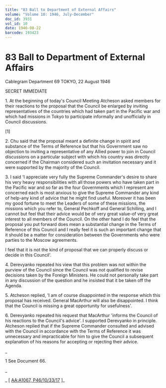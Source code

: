 ```yaml
---
title: "83 Ball to Department of External Affairs"
volume: "Volume 10: 1946, July-December"
doc_id: 3931
vol_id: 10
date: 1946-08-22
barcode: 193423
---
```


# 83 Ball to Department of External Affairs

Cablegram Department 69 TOKYO, 22 August 1946

SECRET IMMEDIATE

1\. At the beginning of today's Council Meeting Atcheson asked members for their reactions to the proposal that the Council be enlarged by inviting representatives of the countries which had taken part in the Pacific war and which had missions in Tokyo to participate informally and unofficially in Council discussions.

[1]

2\. Chu said that the proposal meant a definite change in spirit and substance of the Terms of Reference but that his Government saw no objection to inviting a representative of any Allied power to join in Council discussions on a particular subject with which his country was directly concerned if the Chairman considered such an invitation necessary and it were supported by the majority of the Council.

3\. I said 'I appreciate very fully the Supreme Commander's desire to share his very heavy responsibilities with all those powers who have taken part in the Pacific war and so far as the four Governments which I represent are concerned each is most anxious to give the Supreme Commander any kind of help-any kind of advice that he might find useful. Moreover it has been my good fortune to meet the Leaders of some of these missions, the missions which you refer to, General Pechkoff and General Schilling, and I cannot but feel that their advice would be of very great value-of very great interest to all members of the Council. On the other hand I do feel that the proposal you put forward does mean a substantial change in the Terms of Reference of this Council and I really feel it is such an important change that it should be a matter for consideration between the Governments who were parties to the Moscow agreements.

I feel that it is not the kind of proposal that we can properly discuss or decide in this Council'.

4\. Derevyanko repeated his view that this problem was not within the purview of the Council since the Council was not qualified to revise decisions taken by the Foreign Ministers. He could not personally take part in any discussion of the question and he insisted that it be taken off the Agenda.

5\. Atcheson replied, 'I am of course disappointed in the response which this proposal has received. General MacArthur will also be disappointed. I think that the Council is missing a great opportunity for usefulness'.

6\. Derevyanko repeated his request that MacArthur 'informs the Council of his reactions to the Council's advice'. I supported Derevyanko in principle. Atcheson replied that if the Supreme Commander consulted and advised with the Council in accordance with the Terms of Reference it was unnecessary and impracticable for him to give the Council a subsequent explanation of his reasons for accepting or rejecting their advice.

_

1 See Document 66.

_

_ [ [AA:A1067, P46/10/33/17](http://www.naa.gov.au/cgi-bin/Search?O=I&Number=193423) ]_
